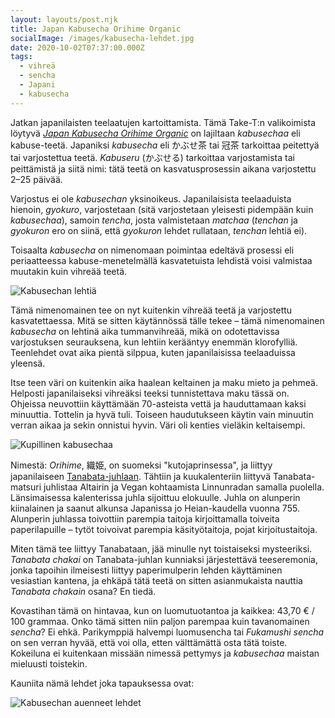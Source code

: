 ```yaml
---
layout: layouts/post.njk
title: Japan Kabusecha Orihime Organic
socialImage: /images/kabusecha-lehdet.jpg
date: 2020-10-02T07:37:00.000Z
tags:
  - vihreä
  - sencha
  - Japani
  - kabusecha
---
```

Jatkan japanilaisten teelaatujen kartoittamista. Tämä Take-T:n valikoimista löytyvä *[Japan Kabusecha Orihime Organic](https://take-t.fi/products/japan-kabusecha-orihime-organic)* on lajiltaan *kabusechaa* eli kabuse-teetä. Japaniksi *kabusecha* eli かぶせ茶 tai 冠茶 tarkoittaa peitettyä tai varjostettua teetä. *Kabuseru* (かぶせる) tarkoittaa varjostamista tai peittämistä ja siitä nimi: tätä teetä on kasvatusprosessin aikana varjostettu 2–25 päivää.

Varjostus ei ole *kabusechan* yksinoikeus. Japanilaisista teelaaduista hienoin, *gyokuro*, varjostetaan (sitä varjostetaan yleisesti pidempään kuin *kabusechaa*), samoin *tencha*, josta valmistetaan *matchaa* (*tenchan* ja *gyokuron* ero on siinä, että *gyokuron* lehdet rullataan, *tenchan* lehtiä ei).

Toisaalta *kabusecha* on nimenomaan poimintaa edeltävä prosessi eli periaatteessa kabuse-menetelmällä kasvatetuista lehdistä voisi valmistaa muutakin kuin vihreää teetä.

![Kabusechan lehtiä](/images/kabusecha-lehdet.jpg)

Tämä nimenomainen tee on nyt kuitenkin vihreää teetä ja varjostettu kasvatettaessa. Mitä se sitten käytännössä tälle tekee – tämä nimenomainen *kabusecha* on lehtinä aika tummanvihreää, mikä on odotettavissa varjostuksen seurauksena, kun lehtiin kerääntyy enemmän klorofylliä. Teenlehdet ovat aika pientä silppua, kuten japanilaisissa teelaaduissa yleensä.

Itse teen väri on kuitenkin aika haalean keltainen ja maku mieto ja pehmeä. Helposti japanilaiseksi vihreäksi teeksi tunnistettava maku tässä on. Ohjeissa neuvottiin käyttämään 70-asteista vettä ja hauduttamaan kaksi minuuttia. Tottelin ja hyvä tuli. Toiseen haudutukseen käytin vain minuutin verran aikaa ja sekin onnistui hyvin. Väri oli kenties vieläkin keltaisempi.

![Kupillinen kabusechaa](/images/kabusecha-kuppi.jpg)

Nimestä: *Orihime*, 織姫, on suomeksi "kutojaprinsessa", ja liittyy japanilaiseen [Tanabata-juhlaan](https://en.wikipedia.org/wiki/Tanabata). Tähtiin ja kuukalenteriin liittyvä Tanabata-matsuri juhlistaa Altairin ja Vegan kohtaamista Linnunradan samalla puolella. Länsimaisessa kalenterissa juhla sijoittuu elokuulle. Juhla on alunperin kiinalainen ja saanut alkunsa Japanissa jo Heian-kaudella vuonna 755. Alunperin juhlassa toivottiin parempia taitoja kirjoittamalla toiveita paperilapuille – tytöt toivoivat parempia käsityötaitoja, pojat kirjoitustaitoja.

Miten tämä tee liittyy Tanabataan, jää minulle nyt toistaiseksi mysteeriksi. *Tanabata chakai* on Tanabata-juhlan kunniaksi järjestettävä teeseremonia, jonka tapoihin ilmeisesti liittyy paperimulperin lehden käyttäminen vesiastian kantena, ja ehkäpä tätä teetä on sitten asianmukaista nauttia *Tanabata chakain* osana? En tiedä.

Kovastihan tämä on hintavaa, kun on luomutuotantoa ja kaikkea: 43,70 € / 100 grammaa. Onko tämä sitten niin paljon parempaa kuin tavanomainen *sencha*? Ei ehkä. Parikymppiä halvempi luomusencha tai *Fukamushi sencha* on sen verran hyvää, että voi olla, etten välttämättä osta tätä toiste. Kokeiluna ei kuitenkaan missään nimessä pettymys ja *kabusechaa* maistan mieluusti toistekin.

Kauniita nämä lehdet joka tapauksessa ovat:

![Kabusechan auenneet lehdet](/images/kabusecha-kaytetyt-lehdet.jpg)